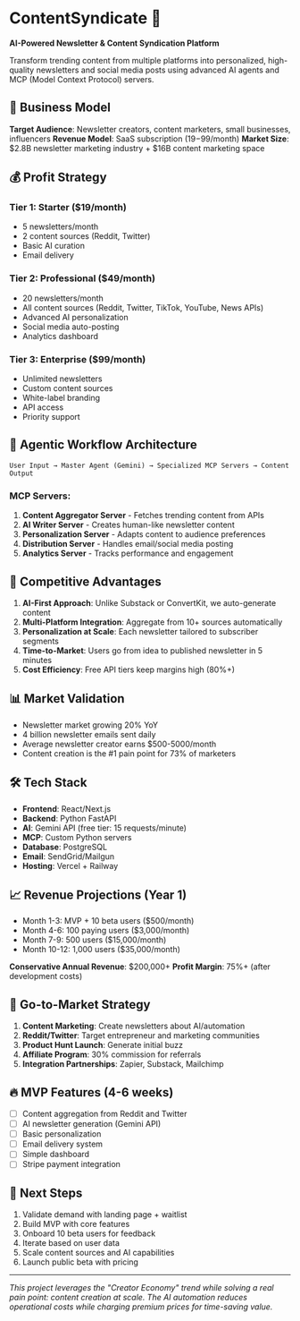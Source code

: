 # ContentSyndicate 📰

**AI-Powered Newsletter & Content Syndication Platform**

Transform trending content from multiple platforms into personalized, high-quality newsletters and social media posts using advanced AI agents and MCP (Model Context Protocol) servers.

## 🎯 Business Model

**Target Audience**: Newsletter creators, content marketers, small businesses, influencers
**Revenue Model**: SaaS subscription ($19-$99/month)
**Market Size**: $2.8B newsletter marketing industry + $16B content marketing space

## 💰 Profit Strategy

### Tier 1: Starter ($19/month)
- 5 newsletters/month
- 2 content sources (Reddit, Twitter)
- Basic AI curation
- Email delivery

### Tier 2: Professional ($49/month)
- 20 newsletters/month
- All content sources (Reddit, Twitter, TikTok, YouTube, News APIs)
- Advanced AI personalization
- Social media auto-posting
- Analytics dashboard

### Tier 3: Enterprise ($99/month)
- Unlimited newsletters
- Custom content sources
- White-label branding
- API access
- Priority support

## 🤖 Agentic Workflow Architecture

```
User Input → Master Agent (Gemini) → Specialized MCP Servers → Content Output
```

### MCP Servers:
1. **Content Aggregator Server** - Fetches trending content from APIs
2. **AI Writer Server** - Creates human-like newsletter content
3. **Personalization Server** - Adapts content to audience preferences
4. **Distribution Server** - Handles email/social media posting
5. **Analytics Server** - Tracks performance and engagement

## 🚀 Competitive Advantages

1. **AI-First Approach**: Unlike Substack or ConvertKit, we auto-generate content
2. **Multi-Platform Integration**: Aggregate from 10+ sources automatically
3. **Personalization at Scale**: Each newsletter tailored to subscriber segments
4. **Time-to-Market**: Users go from idea to published newsletter in 5 minutes
5. **Cost Efficiency**: Free API tiers keep margins high (80%+)

## 📊 Market Validation

- Newsletter market growing 20% YoY
- 4 billion newsletter emails sent daily
- Average newsletter creator earns $500-5000/month
- Content creation is the #1 pain point for 73% of marketers

## 🛠 Tech Stack

- **Frontend**: React/Next.js
- **Backend**: Python FastAPI
- **AI**: Gemini API (free tier: 15 requests/minute)
- **MCP**: Custom Python servers
- **Database**: PostgreSQL
- **Email**: SendGrid/Mailgun
- **Hosting**: Vercel + Railway

## 📈 Revenue Projections (Year 1)

- Month 1-3: MVP + 10 beta users ($500/month)
- Month 4-6: 100 paying users ($3,000/month) 
- Month 7-9: 500 users ($15,000/month)
- Month 10-12: 1,000 users ($35,000/month)

**Conservative Annual Revenue**: $200,000+
**Profit Margin**: 75%+ (after development costs)

## 🎯 Go-to-Market Strategy

1. **Content Marketing**: Create newsletters about AI/automation
2. **Reddit/Twitter**: Target entrepreneur and marketing communities
3. **Product Hunt Launch**: Generate initial buzz
4. **Affiliate Program**: 30% commission for referrals
5. **Integration Partnerships**: Zapier, Substack, Mailchimp

## 🔥 MVP Features (4-6 weeks)

- [ ] Content aggregation from Reddit and Twitter
- [ ] AI newsletter generation (Gemini API)
- [ ] Basic personalization
- [ ] Email delivery system
- [ ] Simple dashboard
- [ ] Stripe payment integration

## 🚀 Next Steps

1. Validate demand with landing page + waitlist
2. Build MVP with core features
3. Onboard 10 beta users for feedback
4. Iterate based on user data
5. Scale content sources and AI capabilities
6. Launch public beta with pricing

---

*This project leverages the "Creator Economy" trend while solving a real pain point: content creation at scale. The AI automation reduces operational costs while charging premium prices for time-saving value.*

